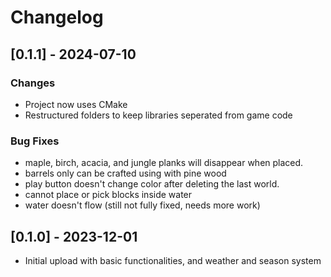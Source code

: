 # Changelog

## [0.1.1] - 2024-07-10
### Changes
- Project now uses CMake
- Restructured folders to keep libraries seperated from game code
### Bug Fixes
- maple, birch, acacia, and jungle planks will disappear when placed.
- barrels only can be crafted using with pine wood
- play button doesn't change color after deleting the last world.
- cannot place or pick blocks inside water
- water doesn't flow (still not fully fixed, needs more work)

## [0.1.0] - 2023-12-01
- Initial upload with basic functionalities, and weather and season system
